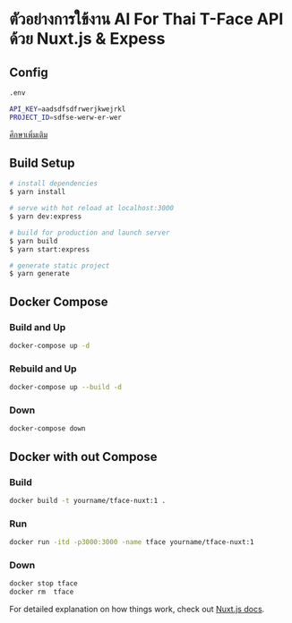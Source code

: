 # ตัวอย่างการใข้งาน AI For Thai T-Face API ด้วย Nuxt.js & Expess

## Config

```bash
.env
```

```bash
API_KEY=aadsdfsdfrwerjkwejrkl
PROJECT_ID=sdfse-werw-er-wer
```

[ศึกษาเพิ่มเติม](https://aiforthai.in.th)

## Build Setup

```bash
# install dependencies
$ yarn install

# serve with hot reload at localhost:3000
$ yarn dev:express

# build for production and launch server
$ yarn build
$ yarn start:express

# generate static project
$ yarn generate
```

## Docker Compose

### Build and Up

```bash
docker-compose up -d
```

### Rebuild and Up

```bash
docker-compose up --build -d
```

### Down

```bash
docker-compose down
```

## Docker with out Compose

### Build
```bash
docker build -t yourname/tface-nuxt:1 .
```

### Run

```bash
docker run -itd -p3000:3000 -name tface yourname/tface-nuxt:1
```

### Down

```bash
docker stop tface
docker rm  tface
```

For detailed explanation on how things work, check out [Nuxt.js docs](https://nuxtjs.org).
